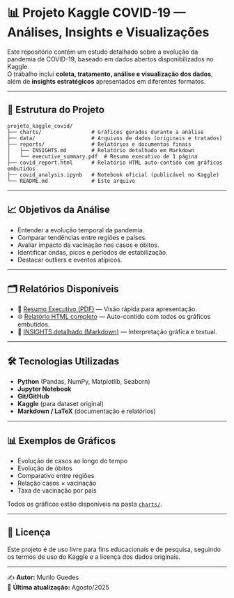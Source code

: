 # 📊 Projeto Kaggle COVID-19 — Análises, Insights e Visualizações

Este repositório contém um estudo detalhado sobre a evolução da pandemia de COVID-19, baseado em dados abertos disponibilizados no Kaggle.  
O trabalho inclui **coleta, tratamento, análise e visualização dos dados**, além de **insights estratégicos** apresentados em diferentes formatos.

---

## 📂 Estrutura do Projeto

```
projeto_kaggle_covid/
├── charts/                # Gráficos gerados durante a análise
├── data/                  # Arquivos de dados (originais e tratados)
├── reports/               # Relatórios e documentos finais
│   ├── INSIGHTS.md        # Relatório detalhado em Markdown
│   └── executive_summary.pdf  # Resumo executivo de 1 página
├── covid_report.html      # Relatório HTML auto-contido com gráficos embutidos
├── covid_analysis.ipynb   # Notebook oficial (publicável no Kaggle)
└── README.md              # Este arquivo
```

---

## 📈 Objetivos da Análise

- Entender a evolução temporal da pandemia.
- Comparar tendências entre regiões e países.
- Avaliar impacto da vacinação nos casos e óbitos.
- Identificar ondas, picos e períodos de estabilização.
- Destacar outliers e eventos atípicos.

---

## 🗂 Relatórios Disponíveis

- 📑 [Resumo Executivo (PDF)](reports/executive_summary.pdf) — Visão rápida para apresentação.
- 🌐 [Relatório HTML completo](covid_report.html) — Auto-contido com todos os gráficos embutidos.
- 📘 [INSIGHTS detalhado (Markdown)](reports/INSIGHTS.md) — Interpretação gráfica e textual.

---

## 🛠 Tecnologias Utilizadas

- **Python** (Pandas, NumPy, Matplotlib, Seaborn)
- **Jupyter Notebook**
- **Git/GitHub**
- **Kaggle** (para dataset original)
- **Markdown / LaTeX** (documentação e relatórios)

---

## 📊 Exemplos de Gráficos

- Evolução de casos ao longo do tempo
- Evolução de óbitos
- Comparativo entre regiões
- Relação casos × vacinação
- Taxa de vacinação por país

Todos os gráficos estão disponíveis na pasta [`charts/`](charts/).

---

## 📜 Licença

Este projeto é de uso livre para fins educacionais e de pesquisa, seguindo os termos de uso do Kaggle e a licença dos dados originais.

---

✍ **Autor:** Murilo Guedes  
📅 **Última atualização:** Agosto/2025
